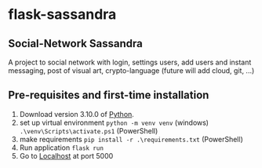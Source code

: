 # flask-sassandra
## Social-Network Sassandra

A project to social network with login, settings users, add users and instant messaging, post of visual art, crypto-language (future will add cloud, git, ...)

## Pre-requisites and first-time installation

1. Download version 3.10.0 of [Python](https://www.python.org/ftp/python/3.11.3/python-3.11.3-amd64.exe).
2. set up virtual environment
 `python -m venv venv` (windows)
`.\venv\Scripts\activate.ps1` (PowerShell)
3. make requirements
`pip install -r .\requirements.txt` (PowerShell)
4. Run application
`flask run`
5. Go to [Localhost](http://localhost:5000/home) at port 5000
